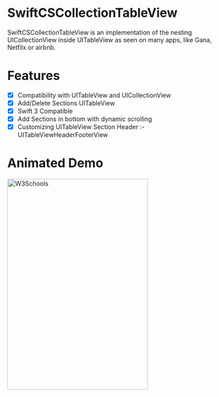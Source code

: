 
# SwiftCSCollectionTableView

SwiftCSCollectionTableView is an implementation of the nesting UICollectionView inside UITableView as seen on many apps, like Gana, Netfilx or airbnb.


# Features

- [x] Compatibility with UITableView and UICollectionView
- [x] Add/Delete Sections UITableView 
- [x] Swift 3 Compatible 
- [x] Add Sections in bottom with dynamic scrolling
- [x] Customizing UITableView Section Header :- UITableViewHeaderFooterView
# Animated Demo

<img border="0" alt="W3Schools" src="https://cloud.githubusercontent.com/assets/12164119/23479622/14942f6e-feeb-11e6-9bb2-daefea0873d3.gif" width="320" height="480">


